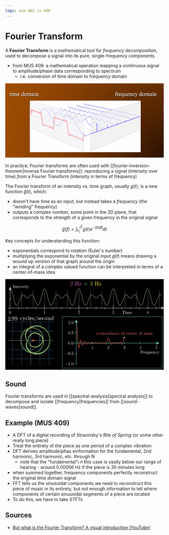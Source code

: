 ```yaml
---
tags: ece-402 cs-448
---
```


# Fourier Transform

A **Fourier Transform** is a mathematical tool for _frequency decomposition_, used to decompose a signal into its pure, single-frequency components.

- from MUS 409: a mathematical operation mapping a continuous signal to amplitude/phase data corresponding to spectrum
  - i.e. conversion of time domain to frequency domain

![Time & frequency domain](../assets/time-domain-frequency-domain.png)

In practice, Fourier transforms are often used with [[fourier-inversion-theorem|inverse Fourier transforms]]: reproducing a signal (intensity over time) _from_ a Fourier Transform (intensity in terms of frequency)

The Fourier transform of an intensity vs. time graph, usually $g(t)$, is a new function $\hat{g}(t)$, which:

- doesn't have time as an input, but instead takes a _frequency_ (the "winding" frequency)
- outputs a complex number, some point in the 2D plane, that corresponds to the strength of a given frequency in the original signal

$$
\hat{g}(f) = \int^{t^2}_{t_1}g(t)e^{-2 \pi i f t} dt
$$

Key concepts for understanding this function:

- exponentials correspond to rotation (Euler's number)
- multiplying the exponential by the original input $g(t)$ means drawing a wound up version of that graph around the origin
- an integral of a complex valued function can be interpreted in terms of a center-of-mass idea

![3Blue1Brown's visual introduction to Fourier Transforms](../assets/fourier-transform-visual-example.png)

## Sound

Fourier transforms are used in [[spectral-analysis|spectral analysis]] to decompose and isolate [[frequency|frequencies]] from [[sound-waves|sound]].

## Example (MUS 409)

- A DFT of a digital recording of Stravinsky's _Rite of Spring_ (or some other really long piece)
- Treat the entirety of the piece as one period of a complex vibration
- DFT derives amplitude/phas einformation for the fundamental, 2nd harmonic, 3rd harmonic, etc. through N
  - note that the "fundamental"i n this case is vastly below our range of hearing - around 0.00056 Hz if the piece is 30 minutes long
- when summed together, frequency components perfectly reconstruct the original time domain signal
- FFT tells us the sinusoidal components we need to reconstruct this piece of music in its entirety, but not enough information to tell where components of certain sinusoidal segments of a piece are located
- To do this, we have to take STFTs

## Sources

- [But what is the Fourier Transform? A visual introduction (YouTube)](https://www.youtube.com/watch?v=spUNpyF58BY)
